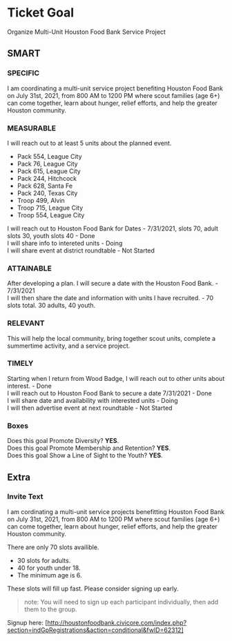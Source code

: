 # Ticket Goal #

Organize Multi-Unit Houston Food Bank Service Project

## SMART ##

### SPECIFIC ###

I am coordinating a multi-unit service project benefiting Houston Food Bank on July 31st, 2021, from 800 AM to 1200 PM where scout families (age 6+) can come together, learn about hunger, relief efforts, and help the greater Houston community.

### MEASURABLE ###

I will reach out to at least 5 units about the planned event.  
- Pack 554, League City
- Pack 76, League City
- Pack 615, League City
- Pack 244, Hitchcock
- Pack 628, Santa Fe
- Pack 240, Texas City
- Troop 499, Alvin
- Troop 715, League City
- Troop 554, League City

I will reach out to Houston Food Bank for Dates - 7/31/2021, slots 70, adult slots 30, youth slots 40 - Done  
I will share info to intereted units - Doing  
I will share event at district roundtable - Not Started  

### ATTAINABLE ###

After developing a plan. I will secure a date with the Houston Food Bank. - 7/31/2021  
I will then share the date and information with units I have recruited. - 70 slots total. 30 adults, 40 youth.  

### RELEVANT ###

This will help the local community, bring together scout units, complete a summertime activity, and a service project.

### TIMELY ###

Starting when I return from Wood Badge, I will reach out to other units about interest. - Done  
I will reach out to Houston Food Bank to secure a date 7/31/2021 - Done  
I will share date and availability with interested units - Doing  
I will then advertise event at next roundtable  - Not Started  

### Boxes ###

Does this goal Promote Diversity? **YES**.  
Does this goal Promote Membership and Retention? **YES**.  
Does this goal Show a Line of Sight to the Youth? **YES**.

## Extra ##

### Invite Text ###

I am cordinating a multi-unit service projects benefitting Houston Food Bank on July 31st, 2021, from 800 AM to 1200 PM where scout families (age 6+) can come together, learn about hunger, relief efforts, and help the greater Houston community.  

There are only 70 slots availible.  
- 30 slots for adults.   
- 40 for youth under 18.  
- The minimum age is 6.

These slots will fill up fast. Please consider signing up early. 
> note: You will need to sign up each participant individually, then add them to the group.  

Signup here:
[http://houstonfoodbank.civicore.com/index.php?section=indGpRegistrations&action=conditional&fwID=62312]
